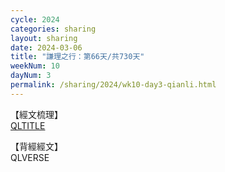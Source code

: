 ```yaml
---
cycle: 2024
categories: sharing
layout: sharing
date: 2024-03-06
title: "謙理之行：第66天/共730天"
weekNum: 10
dayNum: 3
permalink: /sharing/2024/wk10-day3-qianli.html
---
```

【經文梳理】  
[QLTITLE](QLLINK)

【背經經文】  
QLVERSE
